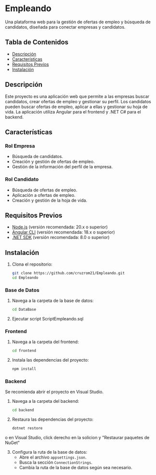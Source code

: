 # Empleando

Una plataforma web para la gestión de ofertas de empleo y búsqueda de candidatos, diseñada para conectar empresas y candidatos.

## Tabla de Contenidos

- [Descripción](#descripción)
- [Características](#características)
- [Requisitos Previos](#requisitos-previos)
- [Instalación](#instalación)

## Descripción

Este proyecto es una aplicación web que permite a las empresas buscar candidatos, crear ofertas de empleo y gestionar su perfil. Los candidatos pueden buscar ofertas de empleo, aplicar a ellas y gestionar su hoja de vida. La aplicación utiliza Angular para el frontend y .NET C# para el backend.

## Características

### Rol Empresa
- Búsqueda de candidatos.
- Creación y gestión de ofertas de empleo.
- Gestión de la información del perfil de la empresa.

### Rol Candidato
- Búsqueda de ofertas de empleo.
- Aplicación a ofertas de empleo.
- Creación y gestión de la hoja de vida.

## Requisitos Previos

- [Node.js](https://nodejs.org/) (versión recomendada: 20.x o superior)
- [Angular CLI](https://angular.io/cli) (versión recomendada: 18.x o superior)
- [.NET SDK](https://dotnet.microsoft.com/download) (versión recomendada: 8.0 o superior)

## Instalación

1. Clona el repositorio:
    ```bash
    git clone https://github.com/cruzrom21/Empleando.git
    cd Empleando
    ```

### Base de Datos

1. Navega a la carpeta de la base de datos:
    ```bash
    cd DataBase
    ```

2. Ejecutar script ScriptEmpleando.sql


### Frontend

1. Navega a la carpeta del frontend:
    ```bash
    cd frontend
    ```

2. Instala las dependencias del proyecto:
    ```bash
    npm install
    ```

### Backend

Se recomienda abrir el proyecto en Visual Studio.

1. Navega a la carpeta del backend:
    ```bash
    cd backend
    ```

2. Restaura las dependencias del proyecto:
    ```bash
    dotnet restore
    ```

o en Visual Studio, click derecho en la solicion y "Restaurar paquetes de NuGet"

3. Configura la ruta de la base de datos:
    - Abre el archivo `appsettings.json`.
    - Busca la sección `ConnectionStrings`.
    - Cambia la ruta de la base de datos según sea necesario.







